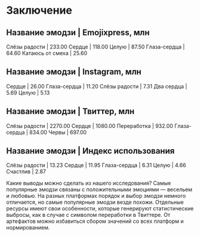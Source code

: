 Заключение
========================================

Название эмодзи  | Emojixpress, млн
-----------------------------------
Слёзы радости    |           233.00
Сердце           |           118.00
Целую            |            87.50
Глаза-сердца     |            64.60
Катаюсь от смеха |            25.60


Название эмодзи  | Instagram, млн
---------------------------------
Сердце           |          26.00
Глаза-сердца     |          11.20
Слёзы радости    |           7.31
Два сердца       |           5.69
Целую            |           5.13


Название эмодзи  | Твиттер, млн
-------------------------------
Слёзы радости    |      2270.00
Сердце           |      1080.00
Переработка      |       932.00
Глаза-сердца     |       834.00
Червы            |       697.00


Название эмодзи  | Индекс использования
---------------------------------------
Слёзы радости    |                13.23
Сердце           |                11.95
Глаза-сердца     |                 6.31
Целую            |                 4.66
Счастлив         |                 2.87

 
Какие выводы можно сделать из нашего исследования?
Самые популярные эмодзи связаны с положительными эмоциями — весельем и любовью.
На разных платформах порядок и выбор эмодзи немного отличается, но самые популярные эмодзи везде похожи.
Отдельные ресурсы имеют свои особенности, которые генерируют статистические выбросы, как в случае с символом переработки в Твиттере. От артефактов можно избавиться сбором значений со всех платформ и нормированием.
